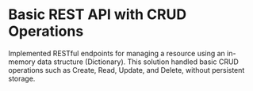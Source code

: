 # Basic REST API with CRUD Operations
Implemented RESTful endpoints for managing a resource using an in-memory data structure (Dictionary). This solution handled basic CRUD operations such as Create, Read, Update, and Delete, without persistent storage.
